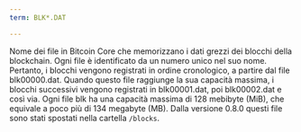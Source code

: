 ```yaml
---
term: BLK*.DAT

---
```

Nome dei file in Bitcoin Core che memorizzano i dati grezzi dei blocchi della blockchain. Ogni file è identificato da un numero unico nel suo nome. Pertanto, i blocchi vengono registrati in ordine cronologico, a partire dal file blk00000.dat. Quando questo file raggiunge la sua capacità massima, i blocchi successivi vengono registrati in blk00001.dat, poi blk00002.dat e così via. Ogni file blk ha una capacità massima di 128 mebibyte (MiB), che equivale a poco più di 134 megabyte (MB). Dalla versione 0.8.0 questi file sono stati spostati nella cartella `/blocks`.